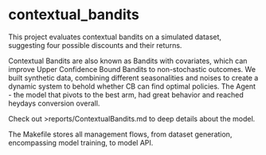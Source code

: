 contextual_bandits
==============================


This project evaluates contextual bandits on a simulated dataset, suggesting four possible discounts and their returns.


Contextual Bandits are also known as Bandits with covariates, which can improve Upper Confidence Bound Bandits to non-stochastic outcomes. We built synthetic data, combining different seasonalities and noises to create a dynamic system to behold whether CB can find optimal policies. The Agent - the model that pivots to the best arm, had great behavior and reached heydays conversion overall.

Check out >reports/ContextualBandits.md to deep details about the model.

The Makefile stores all management flows, from dataset generation, encompassing model training, to model API.